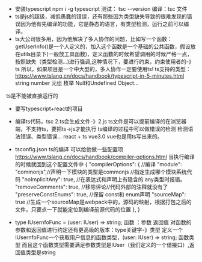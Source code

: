 - 安装typescript
npm i -g typescript
测试： tsc --version
编译：tsc 文件
- ts是js的超级，减低愚蠢的错误，还有那些因为类型缺失导致的很难发现的错误因为他有先编译的功能，它是静态的语言，有类型检测，运行之前可以编译。
- ts大公司很多用，因为他解决了多人协作的问题，比如写一个函数：
getUserInfo()是一个人定义的，加入这个函数是一个基础的公共函数，假设放在utils目录下(一般放工具函数)，定义函数的时候希望调用的时候严格一点，按照缺失（类型检测...)进行强调,这种情况下，要进行约束，约束使用者的-》ts
所以，如果项目是一个中大型的，多人协作一定要使用ts!
ts支持的类型：
https://www.tslang.cn/docs/handbook/typescript-in-5-minutes.html
string number 元组 枚举 Null和Undefined Object...

ts是不能被直接运行的

- 要写typescript+react的项目

- 编译ts代码，tsc 2.ts会生成文件-》2.js
ts文件是可以提前编译的在浏览器端，不支持ts，要把ts->js才能执行 
ts编译的过程中可以做错误的检测
检测语法错误、类型错误...
react + ts vue3.0 vue也是用ts写出来的。
- tsconfig.json
ts的编译 可以给他做一些配置项
https://www.tslang.cn/docs/handbook/compiler-options.html
当执行编译的时候就回到这个配置文件中
{
  "compilerOptions": { //编译
      "module": "commonjs",//声明一下模块的类型是commonjs //指定生成哪个模块系统代码
      "noImplicitAny": true, //在表达式和声明上有隐含的 any类型时报错。
      "removeComments": true, //移除评论//代码外部的注释就没有了
      "preserveConstEnums": true, //保留 const和 enum声明
      "sourceMap": true //生成一个sourceMap是webpack中的，源码的映射，根据打包之后的文件，只要点一下就能定位到编译前源代码的位置
  },
}
- type IUsernfoFunc = (user: IUser) => string;
函数 ：参数 返回值
对函数的参数和返回值进行约定还有更高级的版本：type关键字-》类型
定义一个IUsernfoFunc一个获取用户信息的函数类型，(user: IUser) => string; 函数类型
而且这个函数类型需要满足参数类型是IUser（我们定义的一个借接口）,返回值类型是string
